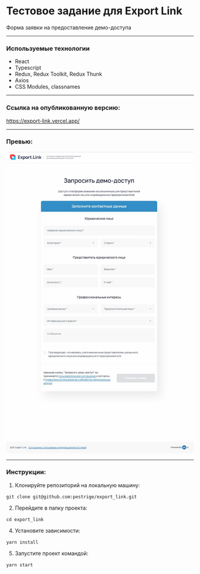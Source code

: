 # Тестовое задание для Export Link

Форма заявки на предоставление демо-доступа

---
### Используемые технологии
 - React
 - Typescript
 - Redux, Redux Toolkit, Redux Thunk
 - Axios
 - CSS Modules, classnames
 ---
### Ссылка на опубликованную версию:
https://export-link.vercel.app/

---
### Превью:
![Скриншот главной страницы](preview.jpg)

---
### Инструкции:
1. Клонируйте репозиторий на локальную машину:
~~~
git clone git@github.com:pestrige/export_link.git
~~~
2. Перейдите в папку проекта:
~~~
cd export_link
~~~
4. Установите зависимости:
~~~
yarn install
~~~
5. Запустите проект командой:
~~~
yarn start
~~~


